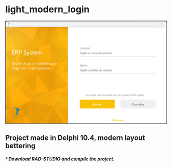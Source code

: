 # light_modern_login

<div> <img src="https://raw.githubusercontent.com/gheysiell/images/master/light_login_ui.png" /> </div>
<div> <h2> Project made in Delphi 10.4, modern layout bettering </h2> </div>
<div> <h5> ° Download RAD-STUDIO and compile the project. </h5> </div>